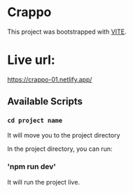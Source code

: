 # Crappo
This project was bootstrapped with [VITE]().
# Live url:
https://crappo-01.netlify.app/
## Available Scripts

### `cd project name`

It will move you to the project directory

In the project directory, you can run:

### 'npm run dev'

It will run the project live.

